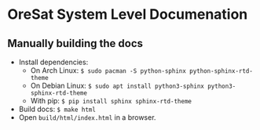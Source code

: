 # OreSat System Level Documenation

## Manually building the docs

- Install dependencies:
  - On Arch Linux: `$ sudo pacman -S python-sphinx python-sphinx-rtd-theme`
  - On Debian Linux: `$ sudo apt install python3-sphinx python3-sphinx-rtd-theme`
  - With pip: `$ pip install sphinx sphinx-rtd-theme`
- Build docs: `$ make html`
- Open `build/html/index.html` in a browser.
